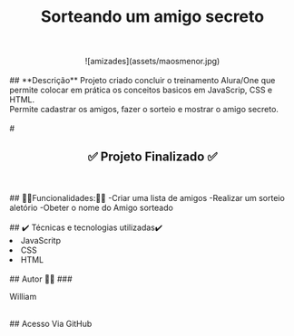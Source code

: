 ## <h1 align=center>**Sorteando um amigo secreto**</h1><br><br>
<div align=center>
![amizades](assets/maosmenor.jpg)<br><br>
</div>
## **Descrição**
Projeto criado concluir o treinamento Alura/One que permite colocar em prática os conceitos basicos em JavaScrip, CSS e HTML. <br>Permite cadastrar os amigos, fazer o sorteio e mostrar o amigo secreto.  <br><br>
# <h2 align=center>✅ Projeto Finalizado ✅</h2><br><br>
## 🔧🔧Funcionalidades:🔧🔧 
-Criar uma lista de amigos  
-Realizar um sorteio aletório  
-Obeter o nome do Amigo sorteado  <br><br>
 ## ✔️ Técnicas e tecnologias utilizadas✔️
<li> JavaScritp </li>
<li>CSS</li>
<li>HTML</li><br>
## Autor 👷‍♂️
### <p>William</p><br>
## Acesso
Via GitHub
